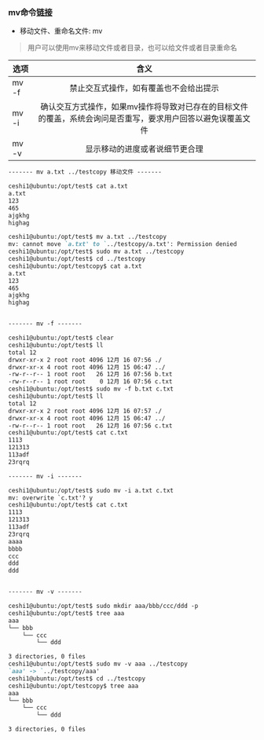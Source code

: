### mv命令[链接](https://www.jianshu.com/p/b413a7b91793)

* 移动文件、重命名文件: mv
> 用户可以使用mv来移动文件或者目录，也可以给文件或者目录重命名


| 选项   |      含义      
|----------|:-------------:
|  mv -f   |   禁止交互式操作，如有覆盖也不会给出提示
|  mv -i   |   确认交互方式操作，如果mv操作将导致对已存在的目标文件的覆盖，系统会询问是否重写，要求用户回答以避免误覆盖文件
|  mv -v   |   显示移动的进度或者说细节更合理

```markdown
------- mv a.txt ../testcopy 移动文件 -------

ceshi1@ubuntu:/opt/test$ cat a.txt
a.txt 
123
465
ajgkhg
highag

ceshi1@ubuntu:/opt/test$ mv a.txt ../testcopy
mv: cannot move `a.txt' to `../testcopy/a.txt': Permission denied
ceshi1@ubuntu:/opt/test$ sudo mv a.txt ../testcopy
ceshi1@ubuntu:/opt/test$ cd ../testcopy
ceshi1@ubuntu:/opt/testcopy$ cat a.txt
a.txt 
123
465
ajgkhg
highag


------- mv -f -------

ceshi1@ubuntu:/opt/test$ clear
ceshi1@ubuntu:/opt/test$ ll
total 12
drwxr-xr-x 2 root root 4096 12月 16 07:56 ./
drwxr-xr-x 4 root root 4096 12月 15 06:47 ../
-rw-r--r-- 1 root root   26 12月 16 07:56 b.txt
-rw-r--r-- 1 root root    0 12月 16 07:56 c.txt
ceshi1@ubuntu:/opt/test$ sudo mv -f b.txt c.txt
ceshi1@ubuntu:/opt/test$ ll
total 12
drwxr-xr-x 2 root root 4096 12月 16 07:57 ./
drwxr-xr-x 4 root root 4096 12月 15 06:47 ../
-rw-r--r-- 1 root root   26 12月 16 07:56 c.txt
ceshi1@ubuntu:/opt/test$ cat c.txt
1113
121313
113adf
23rqrq

------- mv -i -------

ceshi1@ubuntu:/opt/test$ sudo mv -i a.txt c.txt
mv: overwrite `c.txt'? y
ceshi1@ubuntu:/opt/test$ cat c.txt
1113
121313
113adf
23rqrq
aaaa
bbbb
ccc
ddd
ddd


------- mv -v -------

ceshi1@ubuntu:/opt/test$ sudo mkdir aaa/bbb/ccc/ddd -p
ceshi1@ubuntu:/opt/test$ tree aaa
aaa
└── bbb
    └── ccc
        └── ddd

3 directories, 0 files
ceshi1@ubuntu:/opt/test$ sudo mv -v aaa ../testcopy
`aaa' -> `../testcopy/aaa'
ceshi1@ubuntu:/opt/test$ cd ../testcopy
ceshi1@ubuntu:/opt/testcopy$ tree aaa
aaa
└── bbb
    └── ccc
        └── ddd

3 directories, 0 files

```